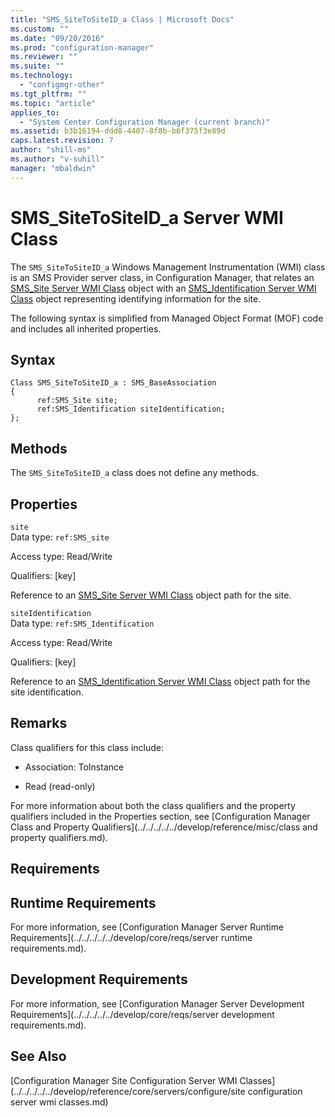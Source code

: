 ```yaml
---
title: "SMS_SiteToSiteID_a Class | Microsoft Docs"
ms.custom: ""
ms.date: "09/20/2016"
ms.prod: "configuration-manager"
ms.reviewer: ""
ms.suite: ""
ms.technology:
  - "configmgr-other"
ms.tgt_pltfrm: ""
ms.topic: "article"
applies_to:
  - "System Center Configuration Manager (current branch)"
ms.assetid: b3b16194-ddd8-4407-8f8b-b6f375f3e89d
caps.latest.revision: 7
author: "shill-ms"
ms.author: "v-suhill"
manager: "mbaldwin"
---
```

# SMS_SiteToSiteID_a Server WMI Class
The `SMS_SiteToSiteID_a` Windows Management Instrumentation (WMI) class is an SMS Provider server class, in Configuration Manager, that relates an [SMS_Site Server WMI Class](../../../../../develop/reference/core/servers/configure/sms_site-server-wmi-class.md) object with an [SMS_Identification Server WMI Class](../../../../../develop/reference/core/servers/configure/sms_identification-server-wmi-class.md) object representing identifying information for the site.  

 The following syntax is simplified from Managed Object Format (MOF) code and includes all inherited properties.  

## Syntax  

```  
Class SMS_SiteToSiteID_a : SMS_BaseAssociation  
{  
      ref:SMS_Site site;  
      ref:SMS_Identification siteIdentification;  
};  
```  

## Methods  
 The `SMS_SiteToSiteID_a` class does not define any methods.  

## Properties  
 `site`  
 Data type: `ref:SMS_site`  

 Access type: Read/Write  

 Qualifiers: [key]  

 Reference to an [SMS_Site Server WMI Class](../../../../../develop/reference/core/servers/configure/sms_site-server-wmi-class.md) object path for the site.  

 `siteIdentification`  
 Data type: `ref:SMS_Identification`  

 Access type: Read/Write  

 Qualifiers: [key]  

 Reference to an [SMS_Identification Server WMI Class](../../../../../develop/reference/core/servers/configure/sms_identification-server-wmi-class.md) object path for the site identification.  

## Remarks  
 Class qualifiers for this class include:  

-   Association: ToInstance  

-   Read (read-only)  

 For more information about both the class qualifiers and the property qualifiers included in the Properties section, see [Configuration Manager Class and Property Qualifiers](../../../../../develop/reference/misc/class and property qualifiers.md).  

## Requirements  

## Runtime Requirements  
 For more information, see [Configuration Manager Server Runtime Requirements](../../../../../develop/core/reqs/server runtime requirements.md).  

## Development Requirements  
 For more information, see [Configuration Manager Server Development Requirements](../../../../../develop/core/reqs/server development requirements.md).  

## See Also  
 [Configuration Manager Site Configuration Server WMI Classes](../../../../../develop/reference/core/servers/configure/site configuration server wmi classes.md)
